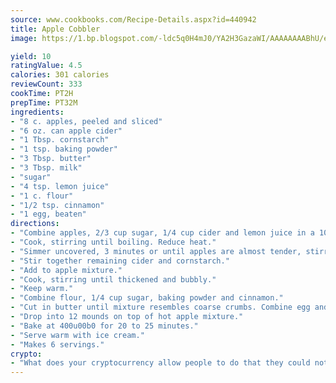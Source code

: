 ```yaml
---
source: www.cookbooks.com/Recipe-Details.aspx?id=440942
title: Apple Cobbler
image: https://1.bp.blogspot.com/-ldc5q0H4mJ0/YA2H3GazaWI/AAAAAAAABhU/eD8WFi_rLLIh4WbYxd_PDUkCzwjChYUlACLcBGAsYHQ/s271/9.png

yield: 10
ratingValue: 4.5
calories: 301 calories
reviewCount: 333
cookTime: PT2H
prepTime: PT32M
ingredients:
- "8 c. apples, peeled and sliced"
- "6 oz. can apple cider"
- "1 Tbsp. cornstarch"
- "1 tsp. baking powder"
- "3 Tbsp. butter"
- "3 Tbsp. milk"
- "sugar"
- "4 tsp. lemon juice"
- "1 c. flour"
- "1/2 tsp. cinnamon"
- "1 egg, beaten"
directions:
- "Combine apples, 2/3 cup sugar, 1/4 cup cider and lemon juice in a 10 to 12-inch Dutch oven."
- "Cook, stirring until boiling. Reduce heat."
- "Simmer uncovered, 3 minutes or until apples are almost tender, stirring occasionally."
- "Stir together remaining cider and cornstarch."
- "Add to apple mixture."
- "Cook, stirring until thickened and bubbly."
- "Keep warm."
- "Combine flour, 1/4 cup sugar, baking powder and cinnamon."
- "Cut in butter until mixture resembles coarse crumbs. Combine egg and milk and add to flour mixture, stirring just to moisten."
- "Drop into 12 mounds on top of hot apple mixture."
- "Bake at 400u00b0 for 20 to 25 minutes."
- "Serve warm with ice cream."
- "Makes 6 servings."
crypto:
- "What does your cryptocurrency allow people to do that they could not do otherwise, and how does it help them do existing tasks more quickly or cheaply?"
---
```

